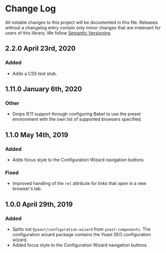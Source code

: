 # Change Log

All notable changes to this project will be documented in this file. Releases without a changelog entry contain only minor changes that are irrelevant for users of this library.
We follow [Semantic Versioning](http://semver.org/).

## 2.2.0 April 23rd, 2020
### Added
* Adds a CSS test stub.

## 1.11.0 January 6th, 2020
### Other
* Drops IE11 support through configuring Babel to use the preset environment with the own list of supported browsers specified.

## 1.1.0 May 14th, 2019
### Added
* Adds focus style to the Configuration Wizard navigation buttons

### Fixed
* Improved handling of the `rel` attribute for links that open in a new browser's tab.

## 1.0.0 April 29th, 2019
### Added
* Splits out `@yoast/configuration-wizard` from `yoast-components`. The configuration wizard package contains the Yoast SEO configuration wizard.
* Added focus style to the Configuration Wizard navigation buttons.
